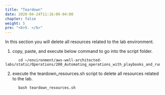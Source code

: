 ```yaml
---
title: "Teardown"
date: 2020-04-24T11:16:09-04:00
chapter: false
weight: 5
pre: "<b>5. </b>"
---
```


In this section you will delete all resources related to the lab environment.

1. copy, paste, and execute below command to go into the script folder.
```
      cd ~/environment/aws-well-architected-labs/static/Operations/200_Automating_operations_with_playbooks_and_runbooks/Code/scripts/
```

2. execute the teardown_resources.sh script to delete all resources related to the lab.
```
      bash teardown_resources.sh
```